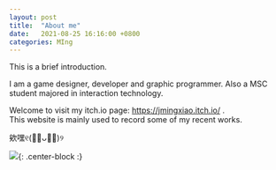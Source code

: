 ```yaml
---
layout: post
title:  "About me"
date:   2021-08-25 16:16:00 +0800
categories: MIng
---
```


This is a brief introduction. 

I am a game designer, developer and graphic programmer.
Also a MSC student majored in interaction technology.  

Welcome to visit my itch.io page: https://jmingxiao.itch.io/ .  
This website is mainly used to record some of my recent works. 


欸嘿୧(﹒︠ᴗ﹒︡)୨

![](https://b-ssl.duitang.com/uploads/item/201601/10/20160110140049_aGwcd.thumb.700_0.gif){: .center-block :}